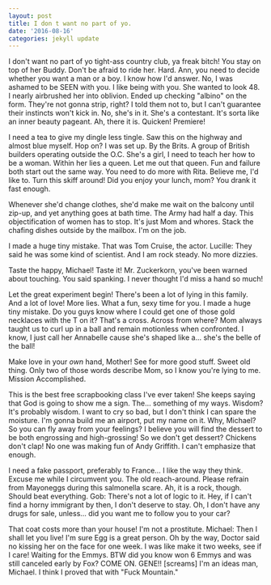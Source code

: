 ```yaml
---
layout: post
title: I don t want no part of yo.
date: '2016-08-16'
categories: jekyll update
---
```


I don't want no part of yo tight-ass country club, ya freak bitch! You stay on top of her Buddy. Don't be afraid to ride her. Hard. Ann, you need to decide whether you want a man or a boy. I know how I'd answer. No, I was ashamed to be SEEN with you. I like being with you. She wanted to look 48. I nearly airbrushed her into oblivion. Ended up checking "albino" on the form. They're not gonna strip, right? I told them not to, but I can't guarantee their instincts won't kick in. No, she's in it. She's a contestant. It's sorta like an inner beauty pageant. Ah, there it is. Quicken! Premiere! 

I need a tea to give my dingle less tingle. Saw this on the highway and almost blue myself.  Hop on? I was set up. By the Brits. A group of British builders operating outside the O.C. She's a girl, I need to teach her how to be a woman. Within her lies a queen. Let me out that queen. Fun and failure both start out the same way. You need to do more with Rita. Believe me, I'd like to. Turn this skiff around! Did you enjoy your lunch, mom? You drank it fast enough. 

Whenever she'd change clothes, she'd make me wait on the balcony until zip-up, and yet anything goes at bath time. The Army had half a day. This objectification of women has to stop. It's just Mom and whores. Stack the chafing dishes outside by the mailbox. I'm on the job. 

I made a huge tiny mistake. That was Tom Cruise, the actor. Lucille: They said he was some kind of scientist. And I am rock steady. No more dizzies. 

Taste the happy, Michael! Taste it! Mr. Zuckerkorn, you've been warned about touching. You said spanking. I never thought I'd miss a hand so much! 

Let the great experiment begin! There's been a lot of lying in this family. And a lot of love! More lies. What a fun, sexy time for you. I made a huge tiny mistake. Do you guys know where I could get one of those gold necklaces with the T on it? That's a cross. Across from where? Mom always taught us to curl up in a ball and remain motionless when confronted. I know, I just call her Annabelle cause she's shaped like a… she's the belle of the ball! 

Make love in your *own* hand, Mother! See for more good stuff. Sweet old thing. Only two of those words describe Mom, so I know you're lying to me. Mission Accomplished. 

This is the best free scrapbooking class I've ever taken! She keeps saying that God is going to show me a sign. The… something of my ways. Wisdom? It's probably wisdom. I want to cry so bad, but I don't think I can spare the moisture. I'm gonna build me an airport, put my name on it. Why, Michael? So you can fly away from your feelings? I believe you will find the dessert to be both engrossing and high-grossing!  So we don't get dessert? Chickens don't clap! No one was making fun of Andy Griffith. I can't emphasize that enough. 

I need a fake passport, preferably to France… I like the way they think. Excuse me while I circumvent you. The old reach-around. Please refrain from Mayoneggs during this salmonella scare. Ah, it is a rock, though. Should beat everything. Gob: There's not a lot of logic to it. Hey, if I can't find a horny immigrant by then, I don't deserve to stay. Oh, I don't have any drugs for sale, unless… did you want me to follow you to your car? 

That coat costs more than your house! I'm not a prostitute. Michael: Then I shall let you live! I'm sure Egg is a great person. Oh by the way, Doctor said no kissing her on the face for one week. I was like make it two weeks, see if I care! Waiting for the Emmys. BTW did you know won 6 Emmys and was still canceled early by Fox? COME ON. GENE!! [screams] I'm an ideas man, Michael. I think I proved that with "Fuck Mountain." 

